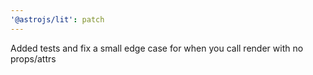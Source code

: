 ```yaml
---
'@astrojs/lit': patch
---
```


Added tests and fix a small edge case for when you call render with no props/attrs
